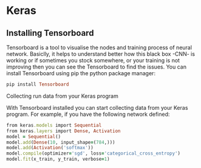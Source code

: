 # Keras

## Installing Tensorboard
 
Tensorboard is a tool to visualise the nodes and training process of neural network. Basiclly, it helps to understand better how this black box -CNN- is working or if sometimes you stock somewhere, or your training is not improving then you can see the Tensorboard to find the issues. You can install Tensorboard using pip the python package manager:

```ruby
pip install Tensorboard
```
Collecting run data from your Keras program

With Tensorboard installed you can start collecting data from your Keras program. For example, if you have the following network defined:

```ruby
from keras.models import Sequential
from keras.layers import Dense, Activation
model = Sequential()
model.add(Dense(10, input_shape=(784,)))
model.add(Activation('softmax'))
model.compile(optimizer='sgd', loss='categorical_cross_entropy')
model.fit(x_train, y_train, verbose=1)
```
